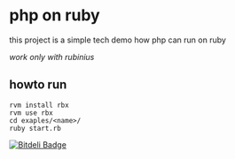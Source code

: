# php on ruby
this project is a simple tech demo how php can run on ruby

*work only with rubinius*

## howto run
    rvm install rbx
    rvm use rbx
    cd exaples/<name>/
    ruby start.rb


[![Bitdeli Badge](https://d2weczhvl823v0.cloudfront.net/timoschilling/php-on-ruby/trend.png)](https://bitdeli.com/free "Bitdeli Badge")

